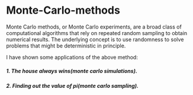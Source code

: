 # Monte-Carlo-methods

Monte Carlo methods, or Monte Carlo experiments, are a broad class of computational algorithms that rely on repeated random sampling to obtain numerical results. The underlying concept is to use randomness to solve problems that might be deterministic in principle.

I have shown some applications of the above method:

##### 1. The house always wins(monte carlo simulations).

##### 2. Finding out the value of pi(monte carlo sampling).
